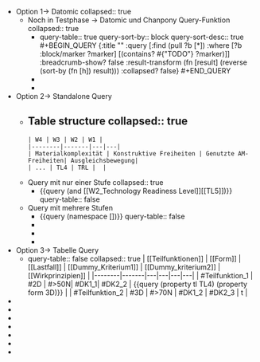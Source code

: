 - Option 1-> Datomic
  collapsed:: true
	- Noch in Testphase -> Datomic und Chanpony Query-Funktion
	  collapsed:: true
		- query-table:: true
		  query-sort-by:: block
		  query-sort-desc:: true
		  #+BEGIN_QUERY
		  {:title ""
		   :query [:find (pull ?b [*])
		           :where [?b :block/marker ?marker]
		          	      [(contains? #{"TODO"} ?marker)]]
		   :breadcrumb-show? false
		   :result-transform (fn [result] (reverse (sort-by (fn [h]) result)))
		   :collapsed? false}
		  #+END_QUERY
		-
		-
- Option 2-> Standalone Query
	- Table structure
	  collapsed:: true
		-
		  | W4 | W3 | W2 | W1 | 
		  |--------|-------|---|---|
		  | Materialkomplexität | Konstruktive Freiheiten | Genutzte AM-Freiheiten| Ausgleichsbewegung| 
		  | ... | TL4 | TRL |  |
	- Query  mit nur einer Stufe
	  collapsed:: true
		- {{query  (and [[W2_Technology Readiness Level]][[TL5]])}}
		  query-table:: false
	- Query mit mehrere Stufen
		- {{query (namespace [])}}
		  query-table:: false
		-
		-
		-
- Option 3-> Tabelle Query
	- query-table:: false
	  collapsed:: true
	  | [[Teilfunktionen]] | [[Form]] | [[Lastfall]] | [[Dummy_Kriterium1]] | [[Dummy_kriterium2]] | [[Wirkprinzipien]] |
	  |--------|-------|---|---|---|---|
	  | #Teilfunktion_1 | #2D | #>50N| #DK1_1| #DK2_2 | {{query  (property tl TL4) (property form 3D)}} |
	  | #Teilfunktion_2 | #3D | #>70N | #DK1_2 | #DK2_3 | t |
-
-
-
-
-
-
-